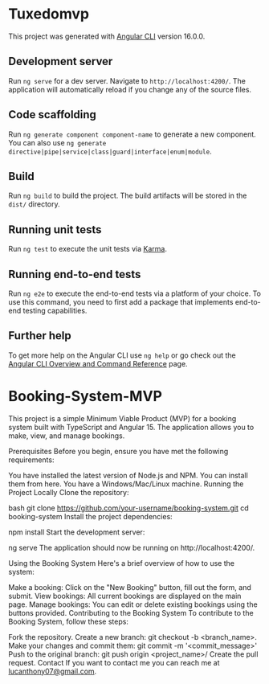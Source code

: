 # Tuxedomvp

This project was generated with [Angular CLI](https://github.com/angular/angular-cli) version 16.0.0.

## Development server

Run `ng serve` for a dev server. Navigate to `http://localhost:4200/`. The application will automatically reload if you change any of the source files.

## Code scaffolding

Run `ng generate component component-name` to generate a new component. You can also use `ng generate directive|pipe|service|class|guard|interface|enum|module`.

## Build

Run `ng build` to build the project. The build artifacts will be stored in the `dist/` directory.

## Running unit tests

Run `ng test` to execute the unit tests via [Karma](https://karma-runner.github.io).

## Running end-to-end tests

Run `ng e2e` to execute the end-to-end tests via a platform of your choice. To use this command, you need to first add a package that implements end-to-end testing capabilities.

## Further help

To get more help on the Angular CLI use `ng help` or go check out the [Angular CLI Overview and Command Reference](https://angular.io/cli) page.

# Booking-System-MVP
This project is a simple Minimum Viable Product (MVP) for a booking system built with TypeScript and Angular 15. The application allows you to make, view, and manage bookings.

Prerequisites
Before you begin, ensure you have met the following requirements:

You have installed the latest version of Node.js and NPM. You can install them from here.
You have a Windows/Mac/Linux machine.
Running the Project Locally
Clone the repository:

bash
git clone https://github.com/your-username/booking-system.git
cd booking-system
Install the project dependencies:

npm install
Start the development server:

ng serve
The application should now be running on http://localhost:4200/.

Using the Booking System
Here's a brief overview of how to use the system:

Make a booking: Click on the "New Booking" button, fill out the form, and submit.
View bookings: All current bookings are displayed on the main page.
Manage bookings: You can edit or delete existing bookings using the buttons provided.
Contributing to the Booking System
To contribute to the Booking System, follow these steps:

Fork the repository.
Create a new branch: git checkout -b <branch_name>.
Make your changes and commit them: git commit -m '<commit_message>'
Push to the original branch: git push origin <project_name>/<location>
Create the pull request.
Contact
If you want to contact me you can reach me at <lucanthony07@gmail.com>.

